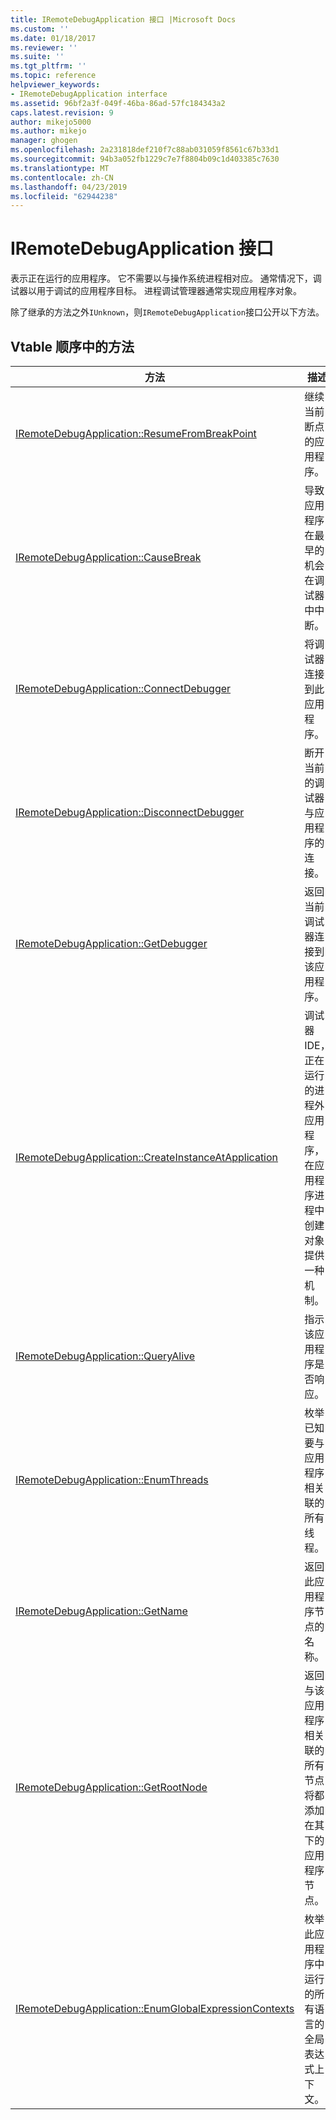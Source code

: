 ```yaml
---
title: IRemoteDebugApplication 接口 |Microsoft Docs
ms.custom: ''
ms.date: 01/18/2017
ms.reviewer: ''
ms.suite: ''
ms.tgt_pltfrm: ''
ms.topic: reference
helpviewer_keywords:
- IRemoteDebugApplication interface
ms.assetid: 96bf2a3f-049f-46ba-86ad-57fc184343a2
caps.latest.revision: 9
author: mikejo5000
ms.author: mikejo
manager: ghogen
ms.openlocfilehash: 2a231818def210f7c88ab031059f8561c67b33d1
ms.sourcegitcommit: 94b3a052fb1229c7e7f8804b09c1d403385c7630
ms.translationtype: MT
ms.contentlocale: zh-CN
ms.lasthandoff: 04/23/2019
ms.locfileid: "62944238"
---
```

# <a name="iremotedebugapplication-interface"></a>IRemoteDebugApplication 接口
表示正在运行的应用程序。 它不需要以与操作系统进程相对应。 通常情况下，调试器以用于调试的应用程序目标。 进程调试管理器通常实现应用程序对象。  
  
 除了继承的方法之外`IUnknown`，则`IRemoteDebugApplication`接口公开以下方法。  
  
## <a name="methods-in-vtable-order"></a>Vtable 顺序中的方法  
  
|方法|描述|  
|------------|-----------------|  
|[IRemoteDebugApplication::ResumeFromBreakPoint](../../winscript/reference/iremotedebugapplication-resumefrombreakpoint.md)|继续当前断点的应用程序。|  
|[IRemoteDebugApplication::CauseBreak](../../winscript/reference/iremotedebugapplication-causebreak.md)|导致应用程序在最早的机会在调试器中中断。|  
|[IRemoteDebugApplication::ConnectDebugger](../../winscript/reference/iremotedebugapplication-connectdebugger.md)|将调试器连接到此应用程序。|  
|[IRemoteDebugApplication::DisconnectDebugger](../../winscript/reference/iremotedebugapplication-disconnectdebugger.md)|断开当前的调试器与应用程序的连接。|  
|[IRemoteDebugApplication::GetDebugger](../../winscript/reference/iremotedebugapplication-getdebugger.md)|返回当前调试器连接到该应用程序。|  
|[IRemoteDebugApplication::CreateInstanceAtApplication](../../winscript/reference/iremotedebugapplication-createinstanceatapplication.md)|调试器 IDE，正在运行的进程外应用程序，在应用程序进程中创建对象提供一种机制。|  
|[IRemoteDebugApplication::QueryAlive](../../winscript/reference/iremotedebugapplication-queryalive.md)|指示该应用程序是否响应。|  
|[IRemoteDebugApplication::EnumThreads](../../winscript/reference/iremotedebugapplication-enumthreads.md)|枚举已知要与应用程序相关联的所有线程。|  
|[IRemoteDebugApplication::GetName](../../winscript/reference/iremotedebugapplication-getname.md)|返回此应用程序节点的名称。|  
|[IRemoteDebugApplication::GetRootNode](../../winscript/reference/iremotedebugapplication-getrootnode.md)|返回与该应用程序相关联的所有节点将都添加在其下的应用程序节点。|  
|[IRemoteDebugApplication::EnumGlobalExpressionContexts](../../winscript/reference/iremotedebugapplication-enumglobalexpressioncontexts.md)|枚举此应用程序中运行的所有语言的全局表达式上下文。|